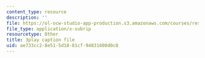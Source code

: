 ```yaml
---
content_type: resource
description: ''
file: https://ol-ocw-studio-app-production.s3.amazonaws.com/courses/res-14-001-abdul-latif-jameel-poverty-action-lab-executive-training-evaluating-social-programs-2009-spring-2009/ae733cc28e515d1881cf94831600d0c8_DUyOjsFTOgQ.vtt
file_type: application/x-subrip
resourcetype: Other
title: 3play caption file
uid: ae733cc2-8e51-5d18-81cf-94831600d0c8
---
```

